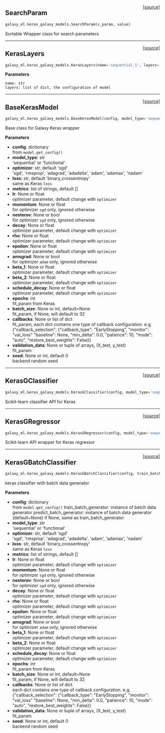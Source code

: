 
<span style="float:right;">[[source]](https://github.com/ohsu-comp-bio/Galaxy-ML/blob/master/galaxy_ml/keras_galaxy_models.py#L187)</span>
## SearchParam

```python
galaxy_ml.keras_galaxy_models.SearchParam(s_param, value)
```


Sortable Wrapper class for search parameters

----

<span style="float:right;">[[source]](https://github.com/ohsu-comp-bio/Galaxy-ML/blob/master/galaxy_ml/keras_galaxy_models.py#L210)</span>
## KerasLayers

```python
galaxy_ml.keras_galaxy_models.KerasLayers(name='sequential_1', layers=[])
```


**Parameters**

    name: str
    layers: list of dict, the configuration of model
    
----

<span style="float:right;">[[source]](https://github.com/ohsu-comp-bio/Galaxy-ML/blob/master/galaxy_ml/keras_galaxy_models.py#L290)</span>
## BaseKerasModel

```python
galaxy_ml.keras_galaxy_models.BaseKerasModel(config, model_type='sequential', optimizer='sgd', loss='binary_crossentropy', metrics=[], lr=None, momentum=None, decay=None, nesterov=None, rho=None, epsilon=None, amsgrad=None, beta_1=None, beta_2=None, schedule_decay=None, epochs=1, batch_size=None, seed=0, callbacks=None, validation_data=None)
```


Base class for Galaxy Keras wrapper

**Parameters**

- **config**: dictionary<br>
        from `model.get_config()`
- **model_type**: str<br>
        'sequential' or 'functional'
- **optimizer**: str, default 'sgd'<br>
        'sgd', 'rmsprop', 'adagrad', 'adadelta', 'adam', 'adamax', 'nadam'
- **loss**: str, default 'binary_crossentropy'<br>
        same as Keras `loss`
- **metrics**: list of strings, default []<br>
- **lr**: None or float<br>
        optimizer parameter, default change with `optimizer`
- **momentum**: None or float<br>
        for optimizer `sgd` only, ignored otherwise
- **nesterov**: None or bool<br>
        for optimizer `sgd` only, ignored otherwise
- **decay**: None or float<br>
        optimizer parameter, default change with `optimizer`
- **rho**: None or float<br>
        optimizer parameter, default change with `optimizer`
- **epsilon**: None or float<br>
        optimizer parameter, default change with `optimizer`
- **amsgrad**: None or bool<br>
        for optimizer `adam` only, ignored otherwise
- **beta_1**: None or float<br>
        optimizer parameter, default change with `optimizer`
- **beta_2**: None or float<br>
        optimizer parameter, default change with `optimizer`
- **schedule_decay**: None or float<br>
        optimizer parameter, default change with `optimizer`
- **epochs**: int<br>
        fit_param from Keras
- **batch_size**: None or int, default=None<br>
        fit_param, if None, will default to 32
- **callbacks**: None or list of dict<br>
        fit_param, each dict contains one type of callback configuration.
        e.g. {"callback_selection":
                {"callback_type": "EarlyStopping",
                 "monitor": "val_loss"
                 "baseline": None,
                 "min_delta": 0.0,
                 "patience": 10,
                 "mode": "auto",
                 "restore_best_weights": False}}
- **validation_data**: None or tuple of arrays, (X_test, y_test)<br>
        fit_param
- **seed**: None or int, default 0<br>
        backend random seed
    
----

<span style="float:right;">[[source]](https://github.com/ohsu-comp-bio/Galaxy-ML/blob/master/galaxy_ml/keras_galaxy_models.py#L755)</span>
## KerasGClassifier

```python
galaxy_ml.keras_galaxy_models.KerasGClassifier(config, model_type='sequential', optimizer='sgd', loss='binary_crossentropy', metrics=[], lr=None, momentum=None, decay=None, nesterov=None, rho=None, epsilon=None, amsgrad=None, beta_1=None, beta_2=None, schedule_decay=None, epochs=1, batch_size=None, seed=0, callbacks=None, validation_data=None)
```


Scikit-learn classifier API for Keras

----

<span style="float:right;">[[source]](https://github.com/ohsu-comp-bio/Galaxy-ML/blob/master/galaxy_ml/keras_galaxy_models.py#L829)</span>
## KerasGRegressor

```python
galaxy_ml.keras_galaxy_models.KerasGRegressor(config, model_type='sequential', optimizer='sgd', loss='binary_crossentropy', metrics=[], lr=None, momentum=None, decay=None, nesterov=None, rho=None, epsilon=None, amsgrad=None, beta_1=None, beta_2=None, schedule_decay=None, epochs=1, batch_size=None, seed=0, callbacks=None, validation_data=None)
```


Scikit-learn API wrapper for Keras regressor

----

<span style="float:right;">[[source]](https://github.com/ohsu-comp-bio/Galaxy-ML/blob/master/galaxy_ml/keras_galaxy_models.py#L857)</span>
## KerasGBatchClassifier

```python
galaxy_ml.keras_galaxy_models.KerasGBatchClassifier(config, train_batch_generator, predict_batch_generator=None, model_type='sequential', optimizer='sgd', loss='binary_crossentropy', metrics=[], lr=None, momentum=None, decay=None, nesterov=None, rho=None, epsilon=None, amsgrad=None, beta_1=None, beta_2=None, schedule_decay=None, epochs=1, batch_size=None, seed=0, n_jobs=1, callbacks=None, validation_data=None)
```


keras classifier with batch data generator

**Parameters**

- **config**: dictionary<br>
        from `model.get_config()`
    train_batch_generator: instance of batch data generator
    predict_batch_generator: instance of batch data generator (default=None)
        if None, same as train_batch_generator
- **model_type**: str<br>
        'sequential' or 'functional'
- **optimizer**: str, default 'sgd'<br>
        'sgd', 'rmsprop', 'adagrad', 'adadelta', 'adam', 'adamax', 'nadam'
- **loss**: str, default 'binary_crossentropy'<br>
        same as Keras `loss`
- **metrics**: list of strings, default []<br>
- **lr**: None or float<br>
        optimizer parameter, default change with `optimizer`
- **momentum**: None or float<br>
        for optimizer `sgd` only, ignored otherwise
- **nesterov**: None or bool<br>
        for optimizer `sgd` only, ignored otherwise
- **decay**: None or float<br>
        optimizer parameter, default change with `optimizer`
- **rho**: None or float<br>
        optimizer parameter, default change with `optimizer`
- **epsilon**: None or float<br>
        optimizer parameter, default change with `optimizer`
- **amsgrad**: None or bool<br>
        for optimizer `adam` only, ignored otherwise
- **beta_1**: None or float<br>
        optimizer parameter, default change with `optimizer`
- **beta_2**: None or float<br>
        optimizer parameter, default change with `optimizer`
- **schedule_decay**: None or float<br>
        optimizer parameter, default change with `optimizer`
- **epochs**: int<br>
        fit_param from Keras
- **batch_size**: None or int, default=None<br>
        fit_param, if None, will default to 32
- **callbacks**: None or list of dict<br>
        each dict contains one type of callback configuration.
        e.g. {"callback_selection":
                {"callback_type": "EarlyStopping",
                 "monitor": "val_loss"
                 "baseline": None,
                 "min_delta": 0.0,
                 "patience": 10,
                 "mode": "auto",
                 "restore_best_weights": False}}
- **validation_data**: None or tuple of arrays, (X_test, y_test)<br>
        fit_param
- **seed**: None or int, default 0<br>
        backend random seed
    
